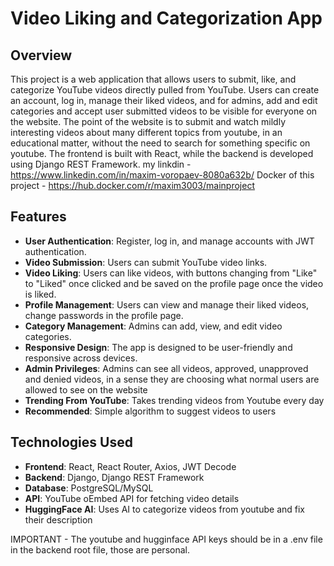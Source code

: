 # Video Liking and Categorization App

## Overview

This project is a web application that allows users to submit, like, and categorize YouTube videos directly pulled from YouTube. Users can create an account, log in, manage their liked videos, and for admins, add and edit categories and accept user submitted videos to be visible for everyone on the website. The point of the website is to submit and watch mildly interesting videos about many different topics from youtube, in an educational matter, without the need to search for something specific on youtube.
The frontend is built with React, while the backend is developed using Django REST Framework.
my linkdin - https://www.linkedin.com/in/maxim-voropaev-8080a632b/
Docker of this project - https://hub.docker.com/r/maxim3003/mainproject

## Features

- **User Authentication**: Register, log in, and manage accounts with JWT authentication.
- **Video Submission**: Users can submit YouTube video links.
- **Video Liking**: Users can like videos, with buttons changing from "Like" to "Liked" once clicked and be saved on the profile page once the video is liked.
- **Profile Management**: Users can view and manage their liked videos, change passwords in the profile page.
- **Category Management**: Admins can add, view, and edit video categories.
- **Responsive Design**: The app is designed to be user-friendly and responsive across devices.
- **Admin Privileges**: Admins can see all videos, approved, unapproved and denied videos, in a sense they are choosing what normal users are allowed to see on the website
- **Trending From YouTube**: Takes trending videos from Youtube every day
- **Recommended**: Simple algorithm to suggest videos to users

## Technologies Used

- **Frontend**: React, React Router, Axios, JWT Decode
- **Backend**: Django, Django REST Framework
- **Database**: PostgreSQL/MySQL
- **API**: YouTube oEmbed API for fetching video details
- **HuggingFace AI**: Uses AI to categorize videos from youtube and fix their description

IMPORTANT - The youtube and hugginface API keys should be in a .env file in the backend root file, those are personal.

